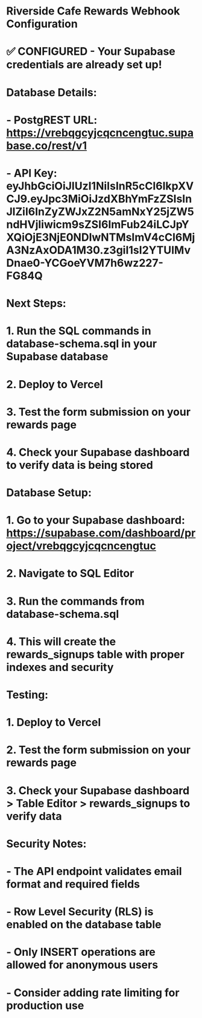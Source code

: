 # Riverside Cafe Rewards Webhook Configuration
# 
# ✅ CONFIGURED - Your Supabase credentials are already set up!
#
# Database Details:
# - PostgREST URL: https://vrebqgcyjcqcncengtuc.supabase.co/rest/v1
# - API Key: eyJhbGciOiJIUzI1NiIsInR5cCI6IkpXVCJ9.eyJpc3MiOiJzdXBhYmFzZSIsInJlZiI6InZyZWJxZ2N5amNxY25jZW5ndHVjIiwicm9sZSI6ImFub24iLCJpYXQiOjE3NjE0NDIwNTMsImV4cCI6MjA3NzAxODA1M30.z3giI1sI2YTUIMvDnae0-YCGoeYVM7h6wz227-FG84Q
#
# Next Steps:
# 1. Run the SQL commands in database-schema.sql in your Supabase database
# 2. Deploy to Vercel
# 3. Test the form submission on your rewards page
# 4. Check your Supabase dashboard to verify data is being stored
#
# Database Setup:
# 1. Go to your Supabase dashboard: https://supabase.com/dashboard/project/vrebqgcyjcqcncengtuc
# 2. Navigate to SQL Editor
# 3. Run the commands from database-schema.sql
# 4. This will create the rewards_signups table with proper indexes and security
#
# Testing:
# 1. Deploy to Vercel
# 2. Test the form submission on your rewards page
# 3. Check your Supabase dashboard > Table Editor > rewards_signups to verify data
#
# Security Notes:
# - The API endpoint validates email format and required fields
# - Row Level Security (RLS) is enabled on the database table
# - Only INSERT operations are allowed for anonymous users
# - Consider adding rate limiting for production use
